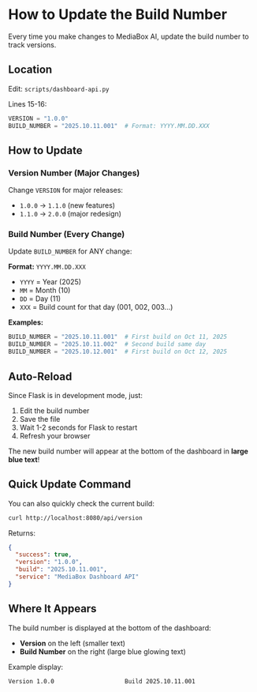 # How to Update the Build Number

Every time you make changes to MediaBox AI, update the build number to track versions.

## Location

Edit: `scripts/dashboard-api.py`

Lines 15-16:
```python
VERSION = "1.0.0"
BUILD_NUMBER = "2025.10.11.001"  # Format: YYYY.MM.DD.XXX
```

## How to Update

### Version Number (Major Changes)
Change `VERSION` for major releases:
- `1.0.0` → `1.1.0` (new features)
- `1.1.0` → `2.0.0` (major redesign)

### Build Number (Every Change)
Update `BUILD_NUMBER` for ANY change:

**Format:** `YYYY.MM.DD.XXX`
- `YYYY` = Year (2025)
- `MM` = Month (10)
- `DD` = Day (11)
- `XXX` = Build count for that day (001, 002, 003...)

**Examples:**
```python
BUILD_NUMBER = "2025.10.11.001"  # First build on Oct 11, 2025
BUILD_NUMBER = "2025.10.11.002"  # Second build same day
BUILD_NUMBER = "2025.10.12.001"  # First build on Oct 12, 2025
```

## Auto-Reload

Since Flask is in development mode, just:
1. Edit the build number
2. Save the file
3. Wait 1-2 seconds for Flask to restart
4. Refresh your browser

The new build number will appear at the bottom of the dashboard in **large blue text**!

## Quick Update Command

You can also quickly check the current build:
```bash
curl http://localhost:8080/api/version
```

Returns:
```json
{
  "success": true,
  "version": "1.0.0",
  "build": "2025.10.11.001",
  "service": "MediaBox Dashboard API"
}
```

## Where It Appears

The build number is displayed at the bottom of the dashboard:
- **Version** on the left (smaller text)
- **Build Number** on the right (large blue glowing text)

Example display:
```
Version 1.0.0                    Build 2025.10.11.001
```

